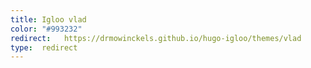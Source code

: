 ```yaml
---
title: Igloo vlad
color: "#993232"
redirect:   https://drmowinckels.github.io/hugo-igloo/themes/vlad
type:  redirect
---
```

